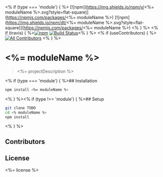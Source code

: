 <% if (type === 'module') { %>
[![npm](https://img.shields.io/npm/v/<%= moduleName %>.svg?style=flat-square)](https://npmjs.com/packages/<%= moduleName %>) [![npm](https://img.shields.io/npm/dt/<%= moduleName %>.svg?style=flat-square)](https://npmjs.com/packages/<%= moduleName %>) <% } %>
<% if (travis) { %>[![npm](https://img.shields.io/npm/l/node-env-run.svg?style=flat-square)](/LICENSE) [![Build Status](https://travis-ci.org/dkundel/node-env-run.svg?branch=master)](https://travis-ci.org/dkundel/node-env-run)<% } %>
<% if (useContributors) { %>
[![All Contributors](https://img.shields.io/badge/all_contributors-1-orange.svg?style=flat-square)](#contributors) <% } %>

# <%= moduleName %>

> <%= projectDescription %>

<% if (type === 'module') { %>## Installation

```bash
npm install <%= moduleName %>
```

<% } %><% if (type !== 'module') { %>## Setup

```bash
git clone TODO
cd <% moduleName %>
npm install
```

<% } %>

## Contributors

<!-- Insert contributors -->

## License

<%= license %>
